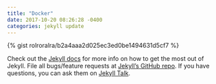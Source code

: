 ```yaml
---
title: "Docker"
date: 2017-10-20 08:26:28 -0400
categories: jekyll update
---
```


{% gist rolroralra/b2a4aaa2d025ec3ed0be1494631d5cf7 %}

Check out the [Jekyll docs][jekyll-docs] for more info on how to get the most out of Jekyll. File all bugs/feature requests at [Jekyll’s GitHub repo][jekyll-gh]. If you have questions, you can ask them on [Jekyll Talk][jekyll-talk].

[jekyll-docs]: https://jekyllrb.com/docs/home
[jekyll-gh]:   https://github.com/jekyll/jekyll
[jekyll-talk]: https://talk.jekyllrb.com/
